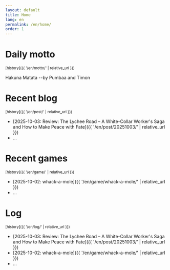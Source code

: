 ```yaml
---
layout: default
title: Home
lang: en
permalink: /en/home/
order: 1
---
```

# Daily motto

<sub>[history]({{ '/en/motto/' | relative_url }})</sub>

Hakuna Matata  --by Pumbaa and Timon

# Recent blog

<sub>[history]({{ '/en/post/' | relative_url }})</sub>

* [2025-10-03: Review: The Lychee Road – A White-Collar Worker's Saga and How to Make Peace with Fate]({{ '/en/post/20251003/' | relative_url }})
* ...

# Recent games

<sub>[history]({{ '/en/game/' | relative_url }})</sub>

* [2025-10-02: whack-a-mole]({{ '/en/game/whack-a-mole/' | relative_url }})
* ...

# Log

<sub>[history]({{ '/en/log/' | relative_url }})</sub>

* [2025-10-03: Review: The Lychee Road – A White-Collar Worker's Saga and How to Make Peace with Fate]({{ '/en/post/20251003/' | relative_url }})
* [2025-10-02: whack-a-mole]({{ '/en/game/whack-a-mole/' | relative_url }})
* ...

